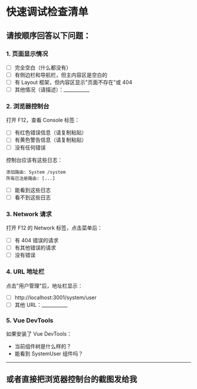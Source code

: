 # 快速调试检查清单

## 请按顺序回答以下问题：

### 1. 页面显示情况
- [ ] 完全空白（什么都没有）
- [ ] 有侧边栏和导航栏，但主内容区是空白的
- [ ] 有 Layout 框架，但内容区显示"页面不存在"或 404
- [ ] 其他情况（请描述）：___________

### 2. 浏览器控制台
打开 F12，查看 Console 标签：
- [ ] 有红色错误信息（请复制粘贴）
- [ ] 有黄色警告信息（请复制粘贴）  
- [ ] 没有任何错误

控制台应该有这些日志：
```
添加路由: System /system
所有已注册路由: [...]
```
- [ ] 能看到这些日志
- [ ] 看不到这些日志

### 3. Network 请求
打开 F12 的 Network 标签，点击菜单后：
- [ ] 有 404 错误的请求
- [ ] 有其他错误的请求
- [ ] 没有错误

### 4. URL 地址栏
点击"用户管理"后，地址栏显示：
- [ ] http://localhost:3001/system/user
- [ ] 其他 URL：___________

### 5. Vue DevTools
如果安装了 Vue DevTools：
- 当前组件树是什么样的？
- 能看到 SystemUser 组件吗？

---

## 或者直接把浏览器控制台的截图发给我
